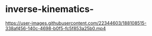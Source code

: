 # inverse-kinematics-

https://user-images.githubusercontent.com/22344603/188108515-338af456-140c-4698-b0f5-fc5f853a25b0.mp4

